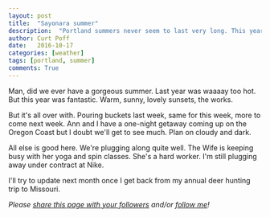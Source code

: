 ```yaml
---
layout: post
title:  "Sayonara summer"
description:  "Portland summers never seem to last very long. This year was no different"
author: Curt Poff
date:   2016-10-17
categories: [weather]
tags: [portland, summer]
comments: True
---
```


Man, did we ever have a gorgeous summer. Last year was waaaay too hot. But this year was fantastic. Warm, sunny, lovely sunsets, the works.

<!--more-->

But it's all over with. Pouring buckets last week, same for this week, more to come next week. Ann and I have a one-night getaway coming up on the Oregon Coast but I doubt we'll get to see much. Plan on cloudy and dark.

All else is good here. We're plugging along quite well. The Wife is keeping busy with her yoga and spin classes. She's a hard worker. I'm still plugging away under contract at Nike.

I'll try to update next month once I get back from my annual deer hunting trip to Missouri.

*Please
<a href="https://twitter.com/intent/tweet?url={{ site.production_url }}{{ page.url }}&text={{ page.title }}&via=cpoff" 
   target="_blank">
  share this page with your followers</a> 
and/or 
<a href="https://twitter.com/cpoff">
  follow me</a>!*